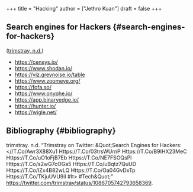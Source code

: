 +++
title = "Hacking"
author = ["Jethro Kuan"]
draft = false
+++

## Search engines for Hackers {#search-engines-for-hackers}

([trimstray, n.d.](#org711d8e7))

-   <https://censys.io/>
-   <https://www.shodan.io/>
-   <https://viz.greynoise.io/table>
-   <https://www.zoomeye.org/>
-   <https://fofa.so/>
-   <https://www.onyphe.io/>
-   <https://app.binaryedge.io/>
-   <https://hunter.io/>
-   <https://wigle.net/>


## Bibliography {#bibliography}

<a id="org711d8e7"></a>trimstray. n.d. “Trimstray on Twitter: &Quot;Search Engines for Hackers:&#10;&#10;<//T.Co/Awr3X88Xu1&#10;Https://T.Co/03trsWUrnP&#10;Https://T.Co/B9IHX23MeC&#10;Https://T.Co/uO1oFjB7Eb&#10;Https://T.Co/NE7FSOQsPl&#10;Https://T.Co/s2wG7cOGa5&#10;Https://T.Co/uBqtz7QuUD&#10;Https://T.Co/IZx4B82wLQ&#10;Https://T.Co/Oa04GvDxTp&#10;Https://T.Co/TKjuUVU9il&#10;&#10;#It> #Tech&Quot;” <https://twitter.com/trimstray/status/1086705742793658369>.